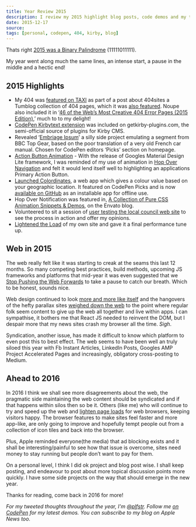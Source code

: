 ```yaml
---
title: Year Review 2015
description: I review my 2015 highlight blog posts, code demos and my thoughts on the last 12 months of the web
date: 2015-12-17
source: 
tags: [personal, codepen, 404, kirby, blog]
---
```

Thats right [2015 was a Binary Palindrome](http://mentalfloss.com/uk/language/26800/2015-the-last-binary-palindrome-year-we-ll-have-until-2047) (11111011111).

My year went along much the same lines, an intense start, a pause in the middle and a hectic end!

## 2015 Highlights

*	My 404 was [featured on TAXI](http://designtaxi.com/news/371534/A-Tumblr-Blog-Featuring-Creative-404-Webpages/) as part of a post about 404sites a Tumblog collection of 404 pages, which it was [also featured](http://404sites.tumblr.com/post/107320760651/paul-foster-paulfosterdesign-co-uk-404notfound). Noupe also included it in ‘[46 of the Web’s Most Creative 404 Error Pages (2015 Edition)](http://www.noupe.com/design/46-of-the-webs-most-creative-404-error-pages-2015-edition-88506.html),’ much to to my delight!
*	[CodePen Kirbytext extension](/blog/kirbytag-codepen/) was included on getkirby-plugins.com, the semi-official source of plugins for Kirby CMS.
*	Revealed ‘[Embriage Ipsum](/blog/embriage-ipsum/)’ a silly side project emulating a segment from BBC Top Gear, based on the poor translation of a very old French car manual. Chosen for CodePen editors ‘Picks’ section on homepage.
*	[Action Button Animation](/blog/action-button-intro/) - With the release of Googles Material Design Lite framework, I was reminded of my use of animation in [Hop Over Navigation](/blog/hop-over-navigation/) and felt it would lend itself well to highlighting an applications Primary Action Button.
*	[Launched Colordinates](/blog/colordinates/), a web app which gives a colour value based on your geographic location. It featured on CodePen Picks and is now [available on GitHub](https://plfstr.github.io/colordinates/) as an installable app for offline use.
*	Hop Over Notification was featured in, [A Collection of Pure CSS Animation Snippets & Demos](http://marketblog.envato.com/inspirations/pure-css-animation-snippets/), on the Envato blog.
*	Volunteered to sit a session of [user testing the local council web site](/blog/council-website-testing/) to see the process in action and offer my opinions.
*	[Lightened the Load](/blog/lightening-the-load/) of my own site and gave it a final performance tune up.

## Web in 2015

The web really felt like it was starting to creak at the seams this last 12 months. So many competing best practices, build methods, upcoming JS frameworks and platforms that mid-year it was even suggested that we [Stop Pushing the Web Forwards](http://www.quirksmode.org/blog/archives/2015/07/stop_pushing_th.html) to take a pause to catch our breath. Which to be honest, sounds nice. 

Web design continued to look [more and more like itself](http://www.webdesignerdepot.com/2015/10/every-website-looks-the-same-and-thats-ok/) and the hangovers of the hefty parallax sites [weighed down the web](http://www.sitepoint.com/2mb-web-pages-whos-blame/) to the point where regular folk seem content to give up the web all together and live within apps. I can sympathise, it bothers me that React JS needed to reinvent the DOM, but I despair more that my news sites crash my browser all the time. _Sigh_. 

Syndication, another issue, has made it difficult to know which platform to even post this to best effect. The web seems to have been well an truly siloed this year with Fb Instant Articles, LinkedIn Posts, Googles AMP Project Accelerated Pages and increasingly, obligatory cross-posting to Medium.

## Ahead to 2016 

In 2016 I think we shall see more disagreements about the web, the pragmatic side maintaining the web content should be syndicated and if that happens within silos then so be it. Others (like me) who will continue to try and speed up the web and [lighten page loads](/blog/lightening-the-load/) for web browsers, keeping visitors happy. The browser features to make sites feel faster and more app-like, are only going to improve and hopefully tempt people out from a collection of icon tiles and back into the browser.

Plus, Apple reminded everyone(the media) that ad blocking exists and it shall be interesting/painful to see how that issue is overcome, sites need money to stay running but people don’t want to pay for them.

On a personal level, I think I did ok project and blog post wise. I shall keep posting, and endeavour to post about more topical discussion points more quickly. I have some side projects on the way that should emerge in the new year.

Thanks for reading, come back in 2016 for more!

_For my tweeted thoughts throughout the year, I'm [@plfstr](https://twitter.com/plfstr). Follow me [on CodePen](https://codepen.io/plfstr/) for my latest demos. You can subscribe to my blog on Apple News too._